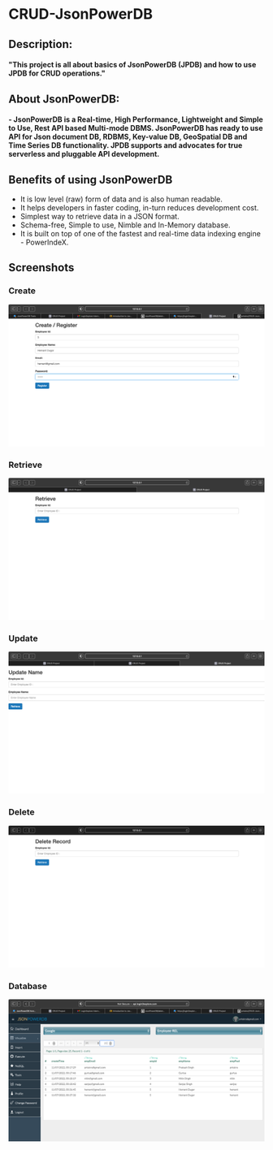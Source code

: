 # CRUD-JsonPowerDB

## Description:
#### "This project is all about basics of JsonPowerDB (JPDB) and how to use JPDB for CRUD operations."

## About JsonPowerDB:
#### - JsonPowerDB is a Real-time, High Performance, Lightweight and Simple to Use, Rest API based Multi-mode DBMS. JsonPowerDB has ready to use API for Json document DB, RDBMS, Key-value DB, GeoSpatial DB and Time Series DB functionality. JPDB supports and advocates for true serverless and pluggable API development.

## Benefits of using JsonPowerDB
- It is low level (raw) form of data and is also human readable.
- It helps developers in faster coding, in-turn reduces development cost.
- Simplest way to retrieve data in a JSON format.
- Schema-free, Simple to use, Nimble and In-Memory database.
- It is built on top of one of the fastest and real-time data indexing engine - PowerIndeX.

## Screenshots
### Create
![Create](https://github.com/prkskrs/CRUD-JsonPowerDB/blob/master/Screenshots/Create.png)

### Retrieve
![Retrieve](https://github.com/prkskrs/CRUD-JsonPowerDB/blob/master/Screenshots/Retrieve.png)

### Update
![Create](https://github.com/prkskrs/CRUD-JsonPowerDB/blob/master/Screenshots/Update.png)

### Delete
![Retrieve](https://github.com/prkskrs/CRUD-JsonPowerDB/blob/master/Screenshots/Delete.png)

### Database
![Database](https://github.com/prkskrs/CRUD-JsonPowerDB/blob/master/Screenshots/DataBase.png)


